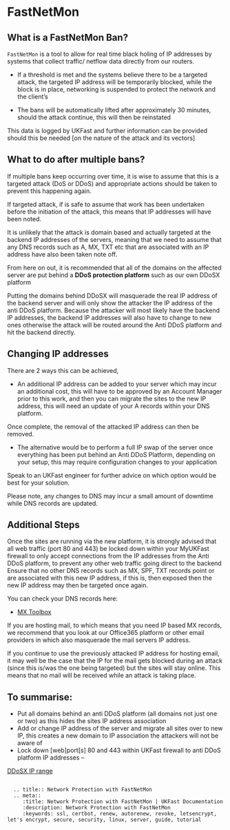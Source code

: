 # FastNetMon

##  What is a FastNetMon Ban? 
`FastNetMon` is a tool to allow for real time black holing of IP addresses by systems that collect traffic/ netflow data directly from our routers.

- If a threshold is met and the systems believe there to be a targeted attack, the targeted IP address will be temporarily blocked, while the block is in place, networking is suspended to protect the network and the client’s 

- The bans will be automatically lifted after approximately 30 minutes, should the attack continue, this will then be reinstated 

This data is logged by UKFast and further information can be provided should this be needed [on the nature of the attack and its vectors] 

## What to do after multiple bans?
If multiple bans keep occurring over time, it is wise to assume that this is a targeted attack (DoS or DDoS) and appropriate actions should be taken to prevent this happening again. 

If targeted attack, if is safe to assume that work has been undertaken before the initiation of the attack, this means that IP addresses will have been noted. 

It is unlikely that the attack is domain based and actually targeted at the backend IP addresses of the servers, meaning that we need to assume that any DNS records such as A, MX, TXT etc that are associated with an IP address have also been taken note off. 

From here on out, it is recommended that all of the domains on the affected server are put behind a **DDoS protection platform** such as our own DDoSX platform

Putting the domains behind DDoSX will masquerade the real IP address of the backend server and will only show the attacker the IP address of the anti DDoS platform.
Because the attacker will most likely have the backend IP addresses, the backend IP addresses will also have to change to new ones otherwise the attack will be routed around the Anti DDoS platform and hit the backend directly. 

## Changing IP addresses
There are 2 ways this can be achieved, 

 - An additional IP address can be added to your server which may incur an additional cost, this will have to be approved by an Account Manager prior to this work, and then you can migrate the sites to the new IP address, this will need an update of your A records within your DNS platform. 

Once complete, the removal of the attacked IP address can then be removed. 

 - The alternative would be to perform a full IP swap of the server once everything has been put behind an Anti DDoS Platform, depending on your setup, this may require configuration changes to your application

Speak to an UKFast engineer for further advice on which option would be best for your solution. 

Please note, any changes to DNS may incur a small amount of downtime while DNS records are updated. 

## Additional Steps
Once the sites are running via the new platform, it is strongly advised that all web traffic (port 80 and 443) be locked down within your MyUKFast firewall to only accept connections from the IP addresses from the Anti DDoS platform, to prevent any other web traffic going direct to the backend
Ensure that no other DNS records such as MX, SPF, TXT records point or are associated with this new IP address, if this is, then exposed then the new IP address may then be targeted once again. 

You can check your DNS records here: 
* [MX Toolbox](https://mxtoolbox.com/DNSLookup.aspx)

If you are hosting mail, to which means that you need IP based MX records, we recommend that you look at our Office365 platform or other email providers in which also masquerade the mail servers IP address. 

If you continue to use the previously attacked IP address for hosting email, it may well be the case that the IP for the mail gets blocked during an attack (since this is/was the one being targeted) but the sites will stay online. This means that no mail will be received while an attack is taking place. 

## To summarise: 
 - Put all domains behind an anti DDoS platform (all domains not just one or two) as this hides the sites IP address association  
 - Add or change IP address of the server and migrate all sites over to new IP, this creates a new domain to IP association the attackers will not be aware of
 - Lock down [web]port[s] 80 and 443 within UKFast firewall to anti DDoS platform IP addresses – 

[DDoSX IP range](https://docs.ukfast.co.uk/security/ddos/ips.html)


``` warning:: Never expose the new IP address: treat this like a password that you wouldn't expose.
```

```eval_rst
  .. title:: Network Protection with FastNetMon
  .. meta::
     :title: Network Protection with FastNetMon | UKFast Documentation
     :description: Network Protection with FastNetMon
     :keywords: ssl, certbot, renew, autorenew, revoke, letsencrypt, let's encrypt, secure, security, linux, server, guide, tutorial
```
